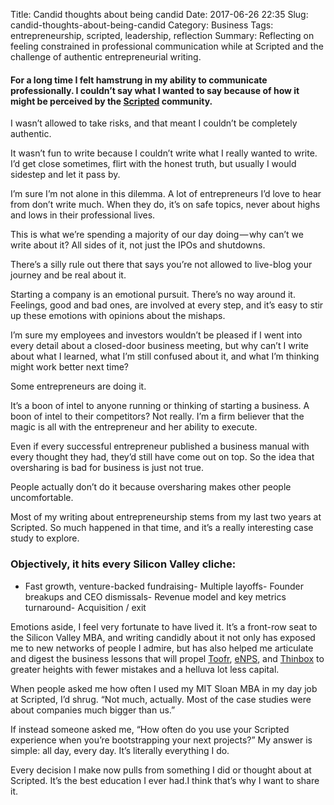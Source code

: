 Title: Candid thoughts about being candid
Date: 2017-06-26 22:35
Slug: candid-thoughts-about-being-candid
Category: Business
Tags: entrepreneurship, scripted, leadership, reflection
Summary: Reflecting on feeling constrained in professional communication while at Scripted and the challenge of authentic entrepreneurial writing.

#### For a long time I felt hamstrung in my ability to communicate professionally. I couldn’t say what I wanted to say because of how it might be perceived by the [Scripted](https://www.scripted.com) community.

I wasn’t allowed to take risks, and that meant I couldn’t be completely authentic.

It wasn’t fun to write because I couldn’t write what I really wanted to write. I’d get close sometimes, flirt with the honest truth, but usually I would sidestep and let it pass by.

I’m sure I’m not alone in this dilemma. A lot of entrepreneurs I’d love to hear from don’t write much. When they do, it’s on safe topics, never about highs and lows in their professional lives.

This is what we’re spending a majority of our day doing — why can’t we write about it? All sides of it, not just the IPOs and shutdowns.

There’s a silly rule out there that says you’re not allowed to live-blog your journey and be real about it.

Starting a company is an emotional pursuit. There’s no way around it. Feelings, good and bad ones, are involved at every step, and it’s easy to stir up these emotions with opinions about the mishaps.

I’m sure my employees and investors wouldn’t be pleased if I went into every detail about a closed-door business meeting, but why can’t I write about what I learned, what I’m still confused about it, and what I’m thinking might work better next time?

Some entrepreneurs are doing it.

It’s a boon of intel to anyone running or thinking of starting a business. A boon of intel to their competitors? Not really. I’m a firm believer that the magic is all with the entrepreneur and her ability to execute.

Even if every successful entrepreneur published a business manual with every thought they had, they’d still have come out on top. So the idea that oversharing is bad for business is just not true.

People actually don’t do it because oversharing makes other people uncomfortable.

Most of my writing about entrepreneurship stems from my last two years at Scripted. So much happened in that time, and it’s a really interesting case study to explore.

### Objectively, it hits every Silicon Valley cliche:

- Fast growth, venture-backed fundraising- Multiple layoffs- Founder breakups and CEO dismissals- Revenue model and key metrics turnaround- Acquisition / exit

Emotions aside, I feel very fortunate to have lived it. It’s a front-row seat to the Silicon Valley MBA, and writing candidly about it not only has exposed me to new networks of people I admire, but has also helped me articulate and digest the business lessons that will propel [Toofr](https://www.toofr.com), [eNPS](https://www.enps.co), and [Thinbox](https://www.thinboxapp.com) to greater heights with fewer mistakes and a helluva lot less capital.

When people asked me how often I used my MIT Sloan MBA in my day job at Scripted, I’d shrug. “Not much, actually. Most of the case studies were about companies much bigger than us.”

If instead someone asked me, “How often do you use your Scripted experience when you’re bootstrapping your next projects?” My answer is simple: all day, every day. It’s literally everything I do.

Every decision I make now pulls from something I did or thought about at Scripted. It’s the best education I ever had.I think that’s why I want to share it.